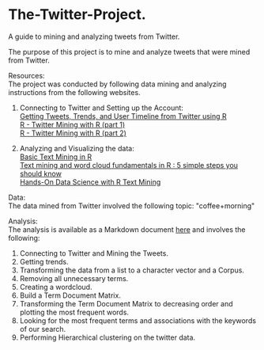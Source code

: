 # The-Twitter-Project.
A guide to mining and analyzing tweets from Twitter.

The purpose of this project is to mine and analyze tweets that were mined from Twitter.

Resources:<br>
The project was conducted by following data mining and analyzing instructions from the following websites.<br>
1) Connecting to Twitter and Setting up the Account:<br>
 [Getting Tweets, Trends, and User Timeline from Twitter using R](https://www.youtube.com/watch?v=QETCjkQ3CBw)<br>
 [R - Twitter Mining with R (part 1)](https://www.youtube.com/watch?v=lT4Kosc_ers)<br>
 [R - Twitter Mining with R (part 2)](https://www.youtube.com/watch?v=JoArGkOpeU0&t=44s)<br>
 
2) Analyzing and Visualizing the data:<br>
 [Basic Text Mining in R](https://rstudio-pubs-static.s3.amazonaws.com/31867_8236987cf0a8444e962ccd2aec46d9c3.html#word-frequency)<br>
 [Text mining and word cloud fundamentals in R : 5 simple steps you should know](http://www.sthda.com/english/wiki/text-mining-and-word-cloud-fundamentals-in-r-5-simple-steps-you-should-know)<br>
 [Hands-On Data Science with R Text Mining](http://handsondatascience.com/TextMiningO.pdf)<br>

Data:<br>
The data mined from Twitter involved the following topic: "coffee+morning"

Analysis:<br>
The analysis is available as a Markdown document [here](https://htmlpreview.github.io/?https://github.com/Kokkalo4/The-Twitter-Project./blob/master/Twitter_Project_Markdown.html) and involves the following:<br>
1) Connecting to Twitter and Mining the Tweets.
2) Getting trends.
3) Transforming the data from a list to a character vector and a Corpus.
4) Removing all unnecessary terms.
5) Creating a wordcloud.
6) Build a Term Document Matrix.
7) Transforming the Term Document Matrix to decreasing order and plotting the most frequent words.
8) Looking for the most frequent terms and associations with the keywords of our search.
9) Performing Hierarchical clustering on the twitter data.
